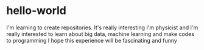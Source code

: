 # hello-world
I'm learning to create repositories. It's really interesting
I'm physicist and I'm really interested to learn about big data, machine learning and make codes to programming
I hope this experience will be fascinating and funny

